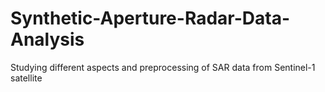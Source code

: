 # Synthetic-Aperture-Radar-Data-Analysis
Studying different aspects and preprocessing of SAR data from Sentinel-1 satellite
